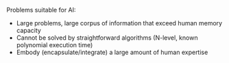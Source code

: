 Problems suitable for AI:
- Large problems, large corpus of information that exceed human memory capacity
- Cannot be solved by straightforward algorithms (N-level, known polynomial execution time)
- Embody (encapsulate/integrate) a large amount of human expertise